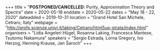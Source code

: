 +++
title = "<b>POSTPONED/CANCELLED</b>: Purity, Approximation Theory and Spectra"
date = 2020-05-18
enddate = 2020-05-22
dates = "May 18 - 22, 2020"
dateadded = 2019-10-31
location = "Grand Hotel San Michele, Cetraro, Italy"
webpage = "http://profs.scienze.univr.it/laking/Cetraro/html5up-strata/index.html"
organisers = "Lidia Angeleri Hügel, Rosanna Laking, Francesca Mantese, Tsutomu Nakamura"
speakers = "Sergio Estrada, Lorna Gregory, Ivo Herzog, Henning Krause, Jan Šaroch"
+++
